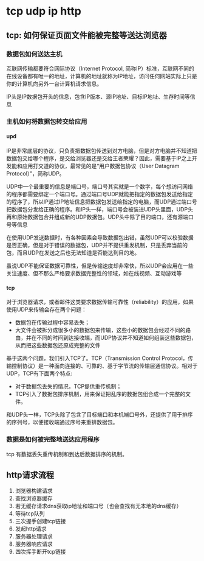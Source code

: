 # tcp udp ip http

## tcp: 如何保证页面文件能被完整等送达浏览器

### 数据包如何送达主机

互联网传输都要符合网际协议（Internet Protocol, 简称IP）标准，互联网不同的在线设备都有唯一的地址，计算机的地址就称为IP地址，访问任何网站实际上只是你的计算机向另外一台计算机请求信息。

IP头是IP数据包开头的信息，包含IP版本、源IP地址、目标IP地址、生存时间等信息

### 主机如何将数据包转交给应用

#### upd

IP是非常底层的协议，只负责把数据包传送到对方电脑，但是对方电脑并不知道把数据包交给哪个程序，是交给浏览器还是交给王者荣耀？因此，需要基于IP之上开发能和应用打交道的协议，最常见的是“用户数据包协议（User Datagram Protocol）”，简称UDP。

UDP中一个最重要的信息是端口号，端口号其实就是一个数字，每个想访问网络的程序都需要绑定一个端口号。通过端口号UDP就能把指定的数据包发送给指定的程序了，所以IP通过IP地址信息把数据包发送给指定的电脑，而UDP通过端口号把数据包分发给正确的程序。和IP头一样，端口号会被装进UDP头里面，UDP头再和原始数据包合并组成新的UDP数据包。UDP头中除了目的端口，还有源端口号等信息

在使用UDP发送数据时，有各种因素会导致数据包出错，虽然UDP可以校验数据是否正确，但是对于错误的数据包，UDP并不提供重发机制，只是丢弃当前的包，而且UDP在发送之后也无法知道是否能达到目的地。

虽说UDP不能保证数据可靠性，但是传输速度却非常快，所以UDP会应用在一些关注速度、但不那么严格要求数据完整性的领域，如在线视频、互动游戏等

#### tcp

对于浏览器请求，或者邮件这类要求数据传输可靠性（reliability）的应用，如果使用UDP来传输会存在两个问题：

- 数据包在传输过程中容易丢失；
- 大文件会被拆分成很多小的数据包来传输，这些小的数据包会经过不同的路由，并在不同的时间到达接收端，而UDP协议并不知道如何组装这些数据包，从而把这些数据包还原成完整的文件

基于这两个问题，我们引入TCP了。TCP（Transmission Control Protocol，传输控制协议）是一种面向连接的、可靠的、基于字节流的传输层通信协议。相对于UDP，TCP有下面两个特点:

- 对于数据包丢失的情况，TCP提供重传机制；
- TCP引入了数据包排序机制，用来保证把乱序的数据包组合成一个完整的文件。

和UDP头一样，TCP头除了包含了目标端口和本机端口号外，还提供了用于排序的序列号，以便接收端通过序号来重排数据包。

### 数据是如何被完整地送达应用程序

tcp 有数据丢失重传机制和到达后数据排序的机制。

## http请求流程

1. 浏览器构建请求
2. 查找浏览器缓存
3. 若无缓存请求dns获取ip地址和端口号（也会查找有无本地的dns缓存）
4. 等待tcp队列
5. 三次握手创建tcp链接
6. 发起http请求
7. 服务器处理请求
8. 服务器响应请求
9. 四次挥手断开tcp链接
